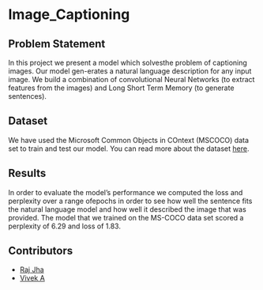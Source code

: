 # Image_Captioning

## Problem Statement
In this project we present a model which solvesthe problem of captioning images. Our model gen-erates a natural language description for any input image. We build a combination of convolutional Neural Networks (to extract features from the images) and Long Short Term Memory (to generate sentences).

## Dataset
We have used the Microsoft Common Objects in COntext (MSCOCO) data set to train and test our model. You can read more about the dataset [here](https://cocodataset.org/#home). 

## Results
In order to evaluate the model’s performance we computed the loss and perplexity over a range ofepochs in order to see how well the sentence fits the natural language model and how well it described the image that was provided. The model that we trained on the MS-COCO data set scored a perplexity of 6.29 and loss of 1.83.

## Contributors
* [Raj Jha](https://github.com/rajjha1997)
* [Vivek A](https://github.com/vivek1kerala7)
